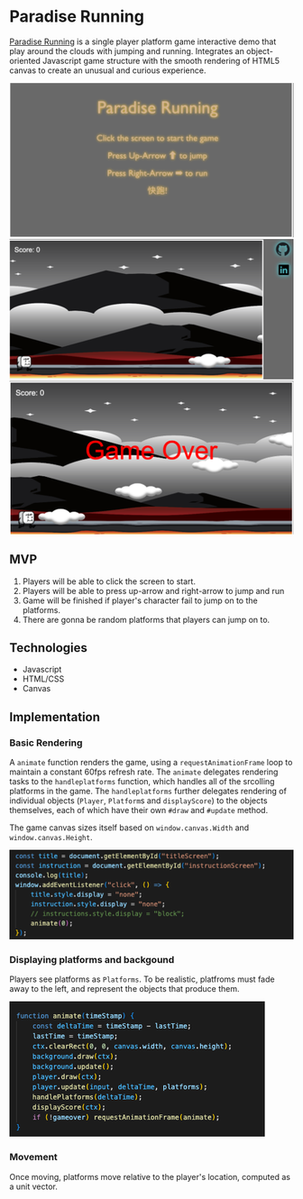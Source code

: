 # Paradise Running

[Paradise Running](https://shengzhiluo.github.io/Paradise_Running/) is a single player platform game interactive demo that play around the clouds with jumping and running.
Integrates an object-oriented Javascript game structure with the smooth rendering of HTML5 canvas to create an unusual and curious experience.

![instruction](./media/instruction.png)
![start](./media/start.png)
![gameover](./media/gameover.png)

## MVP
  1. Players will be able to click the screen to start.
  2. Players will be able to press up-arrow and right-arrow to jump and run
  3. Game will be finished if player's character fail to jump on to the platforms.
  4. There are gonna be random platforms that players can jump on to.
  


## Technologies 
  * Javascript
  * HTML/CSS
  * Canvas


## Implementation

### Basic Rendering

A `animate` function renders the game, using a `requestAnimationFrame` loop to maintain a constant 60fps refresh rate.
The `animate` delegates rendering tasks to the `handleplatforms` function, which handles all of the srcolling platforms in the game. The `handleplatforms` further delegates rendering of individual objects (`Player`, `Platform`s and `displayScore`) to the objects themselves, each of which have their own `#draw` and `#update` method.

The game canvas sizes itself based on `window.canvas.Width` and `window.canvas.Height`. 

![code1](./media/code1.png)

### Displaying platforms and backgound
Players see platforms as `Platforms`. To be realistic, platfroms must fade away to the left,  and represent the objects that produce them.

![code2](./media/code2.png)
### Movement
Once moving, platforms move relative to the player's location, computed as a unit vector.



